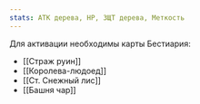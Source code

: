 ```yaml
---
stats: АТК дерева, HP, ЗЩТ дерева, Меткость
---
```

Для активации необходимы карты Бестиария:
- [[Страж руин]]
- [[Королева-людоед]]
- [[Ст. Снежный лис]]
- [[Башня чар]]